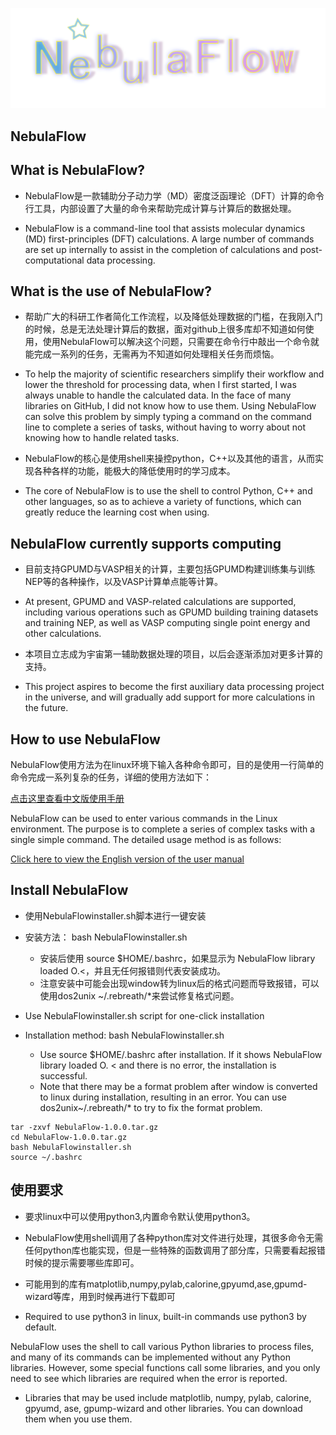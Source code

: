
![image](https://github.com/re-breath/NebulaFlow/blob/main/logo/NebulaFlow-logo.png)
## NebulaFlow  

## What is NebulaFlow?

* NebulaFlow是一款辅助分子动力学（MD）密度泛函理论（DFT）计算的命令行工具，内部设置了大量的命令来帮助完成计算与计算后的数据处理。

* NebulaFlow is a command-line tool that assists molecular dynamics (MD) first-principles (DFT) calculations. A large number of commands are set up internally to assist in the completion of calculations and post-computational data processing.

## What is the use of NebulaFlow?

* 帮助广大的科研工作者简化工作流程，以及降低处理数据的门槛，在我刚入门的时候，总是无法处理计算后的数据，面对github上很多库却不知道如何使用，使用NebulaFlow可以解决这个问题，只需要在命令行中敲出一个命令就能完成一系列的任务，无需再为不知道如何处理相关任务而烦恼。

* To help the majority of scientific researchers simplify their workflow and lower the threshold for processing data, when I first started, I was always unable to handle the calculated data. In the face of many libraries on GitHub, I did not know how to use them. Using NebulaFlow can solve this problem by simply typing a command on the command line to complete a series of tasks, without having to worry about not knowing how to handle related tasks.

* NebulaFlow的核心是使用shell来操控python，C++以及其他的语言，从而实现各种各样的功能，能极大的降低使用时的学习成本。

* The core of NebulaFlow is to use the shell to control Python, C++ and other languages, so as to achieve a variety of functions, which can greatly reduce the learning cost when using.

## NebulaFlow currently supports computing

* 目前支持GPUMD与VASP相关的计算，主要包括GPUMD构建训练集与训练NEP等的各种操作，以及VASP计算单点能等计算。
* At present, GPUMD and VASP-related calculations are supported, including various operations such as GPUMD building training datasets and training NEP, as well as VASP computing single point energy and other calculations.

* 本项目立志成为宇宙第一辅助数据处理的项目，以后会逐渐添加对更多计算的支持。
* This project aspires to become the first auxiliary data processing project in the universe, and will gradually add support for more calculations in the future.

## How to use NebulaFlow

NebulaFlow使用方法为在linux环境下输入各种命令即可，目的是使用一行简单的命令完成一系列复杂的任务，详细的使用方法如下：

[点击这里查看中文版使用手册](https://github.com/re-breath/NebulaFlow/blob/main/Manual/use_detail_Chinese.md)

NebulaFlow can be used to enter various commands in the Linux environment. The purpose is to complete a series of complex tasks with a single simple command. The detailed usage method is as follows:

[Click here to view the English version of the user manual](https://github.com/re-breath/NebulaFlow/blob/main/Manual/use_detail_English.md)

## Install NebulaFlow

* 使用NebulaFlowinstaller.sh脚本进行一键安装
* 安装方法： bash NebulaFlowinstaller.sh
  * 安装后使用 source $HOME/.bashrc，如果显示为 NebulaFlow library loaded O.<，并且无任何报错则代表安装成功。
  * 注意安装中可能会出现window转为linux后的格式问题而导致报错，可以使用dos2unix ~/.rebreath/*来尝试修复格式问题。
 
* Use NebulaFlowinstaller.sh script for one-click installation
* Installation method: bash NebulaFlowinstaller.sh
  * Use source $HOME/.bashrc after installation. If it shows NebulaFlow library loaded O. < and there is no error, the installation is successful.
  * Note that there may be a format problem after window is converted to linux during installation, resulting in an error. You can use dos2unix~/.rebreath/* to try to fix the format problem.
```shell
tar -zxvf NebulaFlow-1.0.0.tar.gz
cd NebulaFlow-1.0.0.tar.gz
bash NebulaFlowinstaller.sh
source ~/.bashrc
```
## 使用要求

* 要求linux中可以使用python3,内置命令默认使用python3。

* NebulaFlow使用shell调用了各种python库对文件进行处理，其很多命令无需任何python库也能实现，但是一些特殊的函数调用了部分库，只需要看起报错时候的提示需要哪些库即可。

* 可能用到的库有matplotlib,numpy,pylab,calorine,gpyumd,ase,gpumd-wizard等库，用到时候再进行下载即可

* Required to use python3 in linux, built-in commands use python3 by default.

NebulaFlow uses the shell to call various Python libraries to process files, and many of its commands can be implemented without any Python libraries. However, some special functions call some libraries, and you only need to see which libraries are required when the error is reported.

* Libraries that may be used include matplotlib, numpy, pylab, calorine, gpyumd, ase, gpump-wizard and other libraries. You can download them when you use them.

